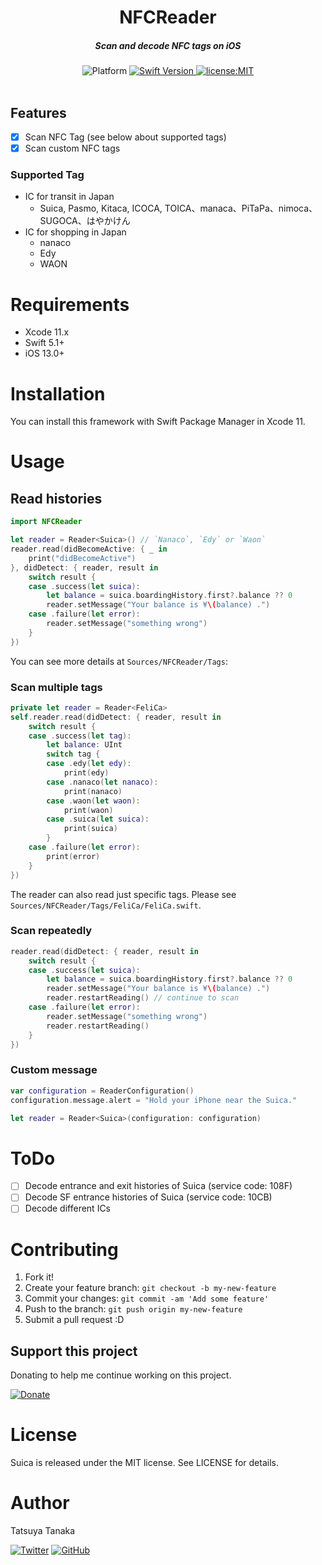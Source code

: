 <h1 align="center">NFCReader</h1>

<h5 align="center">Scan and decode NFC tags on iOS</h5>

<div align="center">
  <img src="https://img.shields.io/badge/platform-iOS-yellow.svg" alt="Platform" />
  <a href="https://developer.apple.com/swift">
    <img src="https://img.shields.io/badge/Swift-5.1+-F16D39.svg" alt="Swift Version" />
  </a>
  <a href="./LICENSE">
    <img src="https://img.shields.io/badge/license-MIT-green.svg?style=flat-square" alt="license:MIT" />
  </a>
</div>

<br />

## Features

- [x] Scan NFC Tag (see below about supported tags)
- [x] Scan custom NFC tags

### Supported Tag

- IC for transit in Japan
  - Suica, Pasmo, Kitaca, ICOCA, TOICA、manaca、PiTaPa、nimoca、SUGOCA、はやかけん
- IC for shopping in Japan
  - nanaco
  - Edy
  - WAON

# Requirements

- Xcode 11.x
- Swift 5.1+
- iOS 13.0+

# Installation

You can install this framework with Swift Package Manager in Xcode 11.

# Usage

## Read histories

```swift
import NFCReader

let reader = Reader<Suica>() // `Nanaco`, `Edy` or `Waon`
reader.read(didBecomeActive: { _ in
	print("didBecomeActive")
}, didDetect: { reader, result in
	switch result {
	case .success(let suica):
		let balance = suica.boardingHistory.first?.balance ?? 0
		reader.setMessage("Your balance is ¥\(balance) .")
	case .failure(let error):
		reader.setMessage("something wrong")
	}
})
```

You can see more details at  `Sources/NFCReader/Tags`:

### Scan multiple tags 

```swift
private let reader = Reader<FeliCa>
self.reader.read(didDetect: { reader, result in
    switch result {
    case .success(let tag):
        let balance: UInt
        switch tag {
        case .edy(let edy):
            print(edy)
        case .nanaco(let nanaco):
            print(nanaco)
        case .waon(let waon):
            print(waon)
        case .suica(let suica):
            print(suica)
        }
    case .failure(let error):
        print(error)
    }
})
```

The reader can also read just specific tags. Please see `Sources/NFCReader/Tags/FeliCa/FeliCa.swift`.

### Scan repeatedly

```swift
reader.read(didDetect: { reader, result in
	switch result {
	case .success(let suica):
		let balance = suica.boardingHistory.first?.balance ?? 0
		reader.setMessage("Your balance is ¥\(balance) .")
		reader.restartReading() // continue to scan
	case .failure(let error):
		reader.setMessage("something wrong")
		reader.restartReading()
	}
})
```

### Custom message

```swift
var configuration = ReaderConfiguration()
configuration.message.alert = "Hold your iPhone near the Suica."

let reader = Reader<Suica>(configuration: configuration)
```

# ToDo
- [ ] Decode entrance and exit histories of Suica (service code: 108F)
- [ ] Decode SF entrance histories of Suica (service code: 10CB)
- [ ] Decode different ICs

# Contributing

1. Fork it!
2. Create your feature branch: `git checkout -b my-new-feature`
3. Commit your changes: `git commit -am 'Add some feature'`
4. Push to the branch: `git push origin my-new-feature`
5. Submit a pull request :D

## Support this project

Donating to help me continue working on this project.

[![Donate](https://img.shields.io/badge/Donate-PayPal-green.svg)](https://paypal.me/tattn/)

# License

Suica is released under the MIT license. See LICENSE for details.

# Author
Tatsuya Tanaka

<a href="https://twitter.com/tanakasan2525" target="_blank"><img alt="Twitter" src="https://img.shields.io/twitter/follow/tanakasan2525.svg?style=social&label=Follow"></a>
<a href="https://github.com/tattn" target="_blank"><img alt="GitHub" src="https://img.shields.io/github/followers/tattn.svg?style=social"></a>

